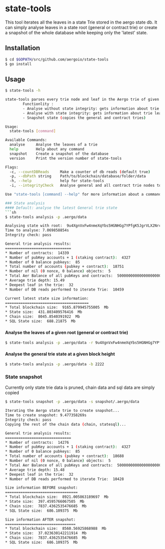 # state-tools

This tool iterates all the leaves in a state Trie stored in the aergo state db.
It can simply analyse leaves in a state root (general or contract trie) or create a snapshot of the whole database while keeping only the 'latest' state.


## Installation


```sh
$ cd $GOPATH/src/github.com/aergoio/state-tools
$ go install
```

## Usage

```sh
$ state-tools -h       

state-tools parses every trie node and leaf in the Aergo trie of given root. 
        Functionlity : 
        - Analyse without state integrity: gets information about trie leaves
        - Analyse with state integrity: gets information about trie leaves and also analyses contract storage tries for integrity.
        - Snapshot state (copies the general and contract tries)

Usage:
  state-tools [command]

Available Commands:
  analyse     Analyse the leaves of a trie
  help        Help about any command
  snapshot    Create a snapshot of the database
  version     Print the version number of state-tools

Flags:
  -c, --countDBReads     Make a counter of db reads (default true)
  -p, --dbPath string    Path/to/blockchain/database/folder/data
  -h, --help             help for state-tools
  -i, --integrityCheck   Analyse general and all contract trie nodes to check integrity. (default true)

Use "state-tools [command] --help" for more information about a command.```

### State analysis
#### Default: analyse the latest General trie state
```sh
$ state-tools analysis -p .aergo/data

Analysing state with root:  9u4XgnVxFw4nmeXqYbs5HGNHGg7YPfgK5JgrVLX2Nrc7
Time to analyse: 7.069858854s
Integrity check: pass

General trie analysis results:
==============================
* Number of contracts:  14339
* Number of pubKey accounts + 1 (staking contract):  4327
* Number of 0 balance pubkeys:  85
* Total number of accounts (pubkey + contract):  18751
* Number of nil (0 nonce, 0 balance) objects:  5
* Total Aer Balance of all pubKeys and contracts:  500000000000000000000000000
* Average trie depth: 15.49
* Deepest leaf in the trie:  32
* Number of DB reads performed to iterate Trie:  10459

Current latest state size information:
======================================
* Total blockchain size:  9165.879945755005  Mb
* State size:  431.803409576416  Mb
* Chain size:  8045.8540391922  Mb
* SQL State size:  688.21875  Mb
```

#### Analyse the leaves of a given root (general or contract trie)
```sh
$ state-tools analysis -p .aergo/data -r 9u4XgnVxFw4nmeXqYbs5HGNHGg7YPfgK5JgrVLX2Nrc7
```

#### Analyse the general trie state at a given block height
```sh
$ state-tools analysis -p .aergo/data -b 2222
```


### State snapshot
Currently only state trie data is pruned, chain data and sql data are simply copied
```sh
$ state-tools snapshot -p .aergo/data -s snapshot/.aergo/data

Iterating the Aergo state trie to create snapshot...
Time to create snapshot: 9.477358269s
Integrity check: pass
Copying the rest of the chain data (chain, statesql)...

General trie analysis results:
==============================
* Number of contracts:  14276
* Number of pubKey accounts + 1 (staking contract):  4327
* Number of 0 balance pubkeys:  85
* Total number of accounts (pubkey + contract):  18688
* Number of nil (0 nonce, 0 balance) objects:  5
* Total Aer Balance of all pubKeys and contracts:  500000000000000000000000000
* Average trie depth: 15.48
* Deepest leaf in the trie:  32
* Number of DB reads performed to iterate Trie:  10428

Size information BEFORE snapshot:
=================================
* Total blockchain size:  8921.005863189697  Mb
* State size:  397.4595766067505  Mb
* Chain size:  7837.4362535476685  Mb
* SQL State size:  686.109375  Mb

Size information AFTER snapshot:
================================
* Total blockchain size:  8560.56925868988  Mb
* State size:  37.023630142211914  Mb
* Chain size:  7837.4362535476685  Mb
* SQL State size:  686.109375  Mb
```